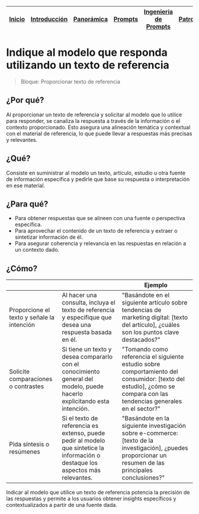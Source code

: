 <div align=right>

|[Inicio](/README.md)|[Introducción](/documentos/intro.md)|[Panorámica](/documentos/panorámica.md)|[Prompts](/documentos/prompts/README.md)|[Ingeniería de Prompts](/documentos/ingenieriaDePrompts/README.md)|[Patrones](/documentos/ingenieriaDePrompts/patrones/README.md)|[Casos de Uso](/documentos/casosDeUso/README.md)|
|-|-|-|-|-|-|-

</div>

# Indique al modelo que responda utilizando un texto de referencia

> Bloque: Proporcionar texto de referencia

## ¿Por qué?

Al proporcionar un texto de referencia y solicitar al modelo que lo utilice para responder, se canaliza la respuesta a través de la información o el contexto proporcionado. Esto asegura una alineación temática y contextual con el material de referencia, lo que puede llevar a respuestas más precisas y relevantes.

## ¿Qué?

Consiste en suministrar al modelo un texto, artículo, estudio u otra fuente de información específica y pedirle que base su respuesta o interpretación en ese material.

## ¿Para qué?

- Para obtener respuestas que se alineen con una fuente o perspectiva específica.
- Para aprovechar el contenido de un texto de referencia y extraer o sintetizar información de él.
- Para asegurar coherencia y relevancia en las respuestas en relación a un contexto dado.

## ¿Cómo?

|||Ejemplo|
|-|-|-|
Proporcione el texto y señale la intención|Al hacer una consulta, incluya el texto de referencia y especifique que desea una respuesta basada en él.|"Basándote en el siguiente artículo sobre tendencias de marketing digital: [texto del artículo], ¿cuáles son los puntos clave destacados?"
Solicite comparaciones o contrastes|Si tiene un texto y desea compararlo con el conocimiento general del modelo, puede hacerlo explicitando esta intención.|"Tomando como referencia el siguiente estudio sobre comportamiento del consumidor: [texto del estudio], ¿cómo se compara con las tendencias generales en el sector?"
Pida síntesis o resúmenes|Si el texto de referencia es extenso, puede pedir al modelo que sintetice la información o destaque los aspectos más relevantes.|"Basándote en la siguiente investigación sobre e-commerce: [texto de la investigación], ¿puedes proporcionar un resumen de las principales conclusiones?"

Indicar al modelo que utilice un texto de referencia potencia la precisión de las respuestas y permite a los usuarios obtener insights específicos y contextualizados a partir de una fuente dada.
